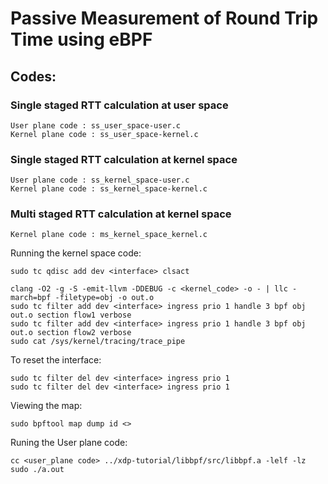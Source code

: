 # Passive Measurement of Round Trip Time using eBPF

## Codes: 

### Single staged RTT calculation at user space

	User plane code : ss_user_space-user.c
	Kernel plane code : ss_user_space-kernel.c
	
### Single staged RTT calculation at kernel space 

	User plane code : ss_kernel_space-user.c
	Kernel plane code : ss_kernel_space-kernel.c
	
### Multi staged RTT calculation at kernel space 

	Kernel plane code : ms_kernel_space_kernel.c
	

Running the kernel space code:

	sudo tc qdisc add dev <interface> clsact

	clang -O2 -g -S -emit-llvm -DDEBUG -c <kernel_code> -o - | llc -march=bpf -filetype=obj -o out.o
	sudo tc filter add dev <interface> ingress prio 1 handle 3 bpf obj out.o section flow1 verbose
	sudo tc filter add dev <interface> ingress prio 1 handle 3 bpf obj out.o section flow2 verbose
	sudo cat /sys/kernel/tracing/trace_pipe
	
To reset the interface:

	sudo tc filter del dev <interface> ingress prio 1
	sudo tc filter del dev <interface> ingress prio 1

Viewing the map:

	sudo bpftool map dump id <>

Runing the User plane code:

	cc <user_plane code> ../xdp-tutorial/libbpf/src/libbpf.a -lelf -lz
	sudo ./a.out
